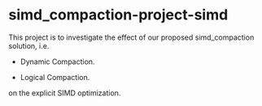 # simd_compaction-project-simd

This project is to investigate the effect of our proposed simd_compaction solution, i.e. 

* Dynamic Compaction.

* Logical Compaction. 

on the explicit SIMD optimization. 